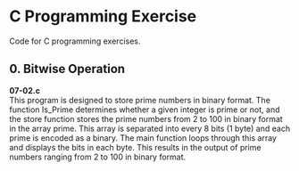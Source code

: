 # C Programming Exercise
Code for C programming exercises.

## 0. Bitwise Operation
**07-02.c**  
This program is designed to store prime numbers in binary format. The function Is_Prime determines whether a given integer is prime or not, and the store function stores the prime numbers from 2 to 100 in binary format in the array prime. This array is separated into every 8 bits (1 byte) and each prime is encoded as a binary. The main function loops through this array and displays the bits in each byte. This results in the output of prime numbers ranging from 2 to 100 in binary format.
